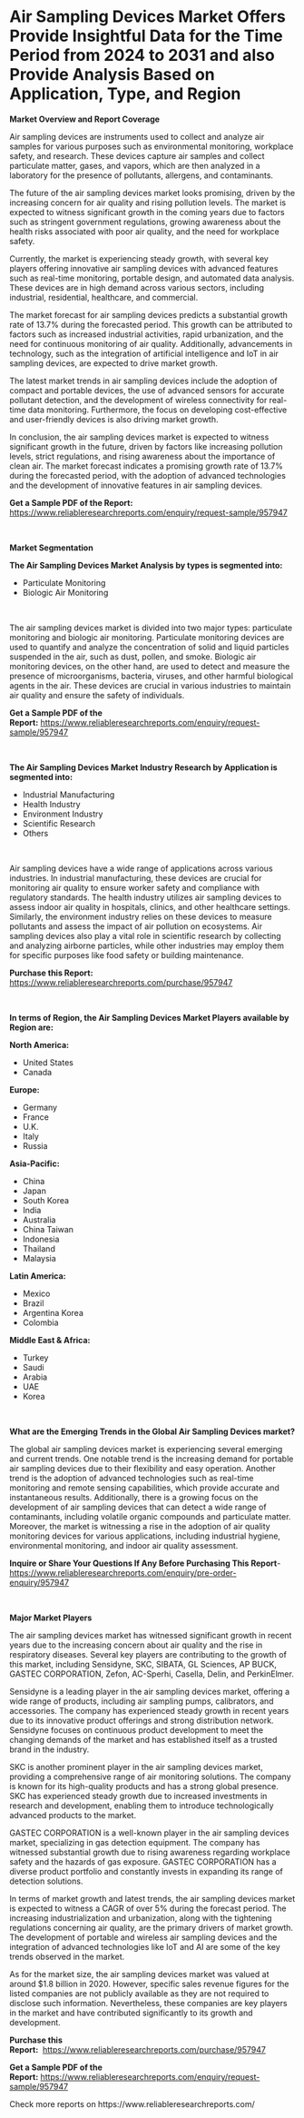 <p><h1>Air Sampling Devices Market Offers Provide Insightful Data for the Time Period from 2024 to 2031 and also Provide Analysis Based on Application, Type, and Region</h1></p><p><strong>Market Overview and Report Coverage</strong></p>
<p><p>Air sampling devices are instruments used to collect and analyze air samples for various purposes such as environmental monitoring, workplace safety, and research. These devices capture air samples and collect particulate matter, gases, and vapors, which are then analyzed in a laboratory for the presence of pollutants, allergens, and contaminants.</p><p>The future of the air sampling devices market looks promising, driven by the increasing concern for air quality and rising pollution levels. The market is expected to witness significant growth in the coming years due to factors such as stringent government regulations, growing awareness about the health risks associated with poor air quality, and the need for workplace safety.</p><p>Currently, the market is experiencing steady growth, with several key players offering innovative air sampling devices with advanced features such as real-time monitoring, portable design, and automated data analysis. These devices are in high demand across various sectors, including industrial, residential, healthcare, and commercial.</p><p>The market forecast for air sampling devices predicts a substantial growth rate of 13.7% during the forecasted period. This growth can be attributed to factors such as increased industrial activities, rapid urbanization, and the need for continuous monitoring of air quality. Additionally, advancements in technology, such as the integration of artificial intelligence and IoT in air sampling devices, are expected to drive market growth.</p><p>The latest market trends in air sampling devices include the adoption of compact and portable devices, the use of advanced sensors for accurate pollutant detection, and the development of wireless connectivity for real-time data monitoring. Furthermore, the focus on developing cost-effective and user-friendly devices is also driving market growth.</p><p>In conclusion, the air sampling devices market is expected to witness significant growth in the future, driven by factors like increasing pollution levels, strict regulations, and rising awareness about the importance of clean air. The market forecast indicates a promising growth rate of 13.7% during the forecasted period, with the adoption of advanced technologies and the development of innovative features in air sampling devices.</p></p>
<p><strong>Get a Sample PDF of the Report:</strong> <a href="https://www.reliableresearchreports.com/enquiry/request-sample/957947">https://www.reliableresearchreports.com/enquiry/request-sample/957947</a></p>
<p>&nbsp;</p>
<p><strong>Market Segmentation</strong></p>
<p><strong>The Air Sampling Devices Market Analysis by types is segmented into:</strong></p>
<p><ul><li>Particulate Monitoring</li><li>Biologic Air Monitoring</li></ul></p>
<p>&nbsp;</p>
<p><p>The air sampling devices market is divided into two major types: particulate monitoring and biologic air monitoring. Particulate monitoring devices are used to quantify and analyze the concentration of solid and liquid particles suspended in the air, such as dust, pollen, and smoke. Biologic air monitoring devices, on the other hand, are used to detect and measure the presence of microorganisms, bacteria, viruses, and other harmful biological agents in the air. These devices are crucial in various industries to maintain air quality and ensure the safety of individuals.</p></p>
<p><strong>Get a Sample PDF of the Report:</strong>&nbsp;<a href="https://www.reliableresearchreports.com/enquiry/request-sample/957947">https://www.reliableresearchreports.com/enquiry/request-sample/957947</a></p>
<p>&nbsp;</p>
<p><strong>The Air Sampling Devices Market Industry Research by Application is segmented into:</strong></p>
<p><ul><li>Industrial Manufacturing</li><li>Health Industry</li><li>Environment Industry</li><li>Scientific Research</li><li>Others</li></ul></p>
<p>&nbsp;</p>
<p><p>Air sampling devices have a wide range of applications across various industries. In industrial manufacturing, these devices are crucial for monitoring air quality to ensure worker safety and compliance with regulatory standards. The health industry utilizes air sampling devices to assess indoor air quality in hospitals, clinics, and other healthcare settings. Similarly, the environment industry relies on these devices to measure pollutants and assess the impact of air pollution on ecosystems. Air sampling devices also play a vital role in scientific research by collecting and analyzing airborne particles, while other industries may employ them for specific purposes like food safety or building maintenance.</p></p>
<p><strong>Purchase this Report:</strong>&nbsp; <a href="https://www.reliableresearchreports.com/purchase/957947">https://www.reliableresearchreports.com/purchase/957947</a></p>
<p>&nbsp;</p>
<p><strong>In terms of Region, the Air Sampling Devices Market Players available by Region are:</strong></p>
<p>
    <p> <strong> North America: </strong>
        <ul>
            <li>United States</li>
            <li>Canada</li>
        </ul>
        </p> 
    <p> <strong> Europe: </strong>
        <ul>
            <li>Germany</li>
            <li>France</li>
            <li>U.K.</li>
            <li>Italy</li>
            <li>Russia</li>
        </ul>
        </p> 
    <p> <strong> Asia-Pacific: </strong>
        <ul>
            <li>China</li>
            <li>Japan</li>
            <li>South Korea</li>
            <li>India</li>
            <li>Australia</li>
            <li>China Taiwan</li>
            <li>Indonesia</li>
            <li>Thailand</li>
            <li>Malaysia</li>
        </ul>
        </p> 
    <p> <strong> Latin America: </strong>
        <ul>
            <li>Mexico</li>
            <li>Brazil</li>
            <li>Argentina Korea</li>
            <li>Colombia</li>
        </ul>
        </p> 
    <p> <strong> Middle East & Africa: </strong>
        <ul>
            <li>Turkey</li>
            <li>Saudi</li>
            <li>Arabia</li>
            <li>UAE</li>
            <li>Korea</li>
        </ul>
    </p>
    </p>
<p>&nbsp;</p>
<p><strong>What are the Emerging Trends in the Global Air Sampling Devices market?</strong></p>
<p><p>The global air sampling devices market is experiencing several emerging and current trends. One notable trend is the increasing demand for portable air sampling devices due to their flexibility and easy operation. Another trend is the adoption of advanced technologies such as real-time monitoring and remote sensing capabilities, which provide accurate and instantaneous results. Additionally, there is a growing focus on the development of air sampling devices that can detect a wide range of contaminants, including volatile organic compounds and particulate matter. Moreover, the market is witnessing a rise in the adoption of air quality monitoring devices for various applications, including industrial hygiene, environmental monitoring, and indoor air quality assessment.</p></p>
<p><strong>Inquire or Share Your Questions If Any Before Purchasing This Report</strong>- <a href="https://www.reliableresearchreports.com/enquiry/pre-order-enquiry/957947">https://www.reliableresearchreports.com/enquiry/pre-order-enquiry/957947</a></p>
<p>&nbsp;</p>
<p><strong>Major Market Players</strong></p>
<p><p>The air sampling devices market has witnessed significant growth in recent years due to the increasing concern about air quality and the rise in respiratory diseases. Several key players are contributing to the growth of this market, including Sensidyne, SKC, SIBATA, GL Sciences, AP BUCK, GASTEC CORPORATION, Zefon, AC-Sperhi, Casella, Delin, and PerkinElmer. </p><p>Sensidyne is a leading player in the air sampling devices market, offering a wide range of products, including air sampling pumps, calibrators, and accessories. The company has experienced steady growth in recent years due to its innovative product offerings and strong distribution network. Sensidyne focuses on continuous product development to meet the changing demands of the market and has established itself as a trusted brand in the industry.</p><p>SKC is another prominent player in the air sampling devices market, providing a comprehensive range of air monitoring solutions. The company is known for its high-quality products and has a strong global presence. SKC has experienced steady growth due to increased investments in research and development, enabling them to introduce technologically advanced products to the market.</p><p>GASTEC CORPORATION is a well-known player in the air sampling devices market, specializing in gas detection equipment. The company has witnessed substantial growth due to rising awareness regarding workplace safety and the hazards of gas exposure. GASTEC CORPORATION has a diverse product portfolio and constantly invests in expanding its range of detection solutions.</p><p>In terms of market growth and latest trends, the air sampling devices market is expected to witness a CAGR of over 5% during the forecast period. The increasing industrialization and urbanization, along with the tightening regulations concerning air quality, are the primary drivers of market growth. The development of portable and wireless air sampling devices and the integration of advanced technologies like IoT and AI are some of the key trends observed in the market.</p><p>As for the market size, the air sampling devices market was valued at around $1.8 billion in 2020. However, specific sales revenue figures for the listed companies are not publicly available as they are not required to disclose such information. Nevertheless, these companies are key players in the market and have contributed significantly to its growth and development.</p></p>
<p><strong>Purchase this Report:</strong>&nbsp;&nbsp;<a href="https://www.reliableresearchreports.com/purchase/957947">https://www.reliableresearchreports.com/purchase/957947</a></p>
<p></p>
<p><strong>Get a Sample PDF of the Report:</strong>&nbsp;<a href="https://www.reliableresearchreports.com/enquiry/request-sample/957947">https://www.reliableresearchreports.com/enquiry/request-sample/957947</a></p>
<p>Check more reports on https://www.reliableresearchreports.com/</p>